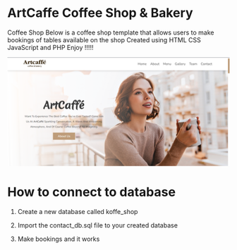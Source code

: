 # ArtCaffe Coffee Shop & Bakery


Coffee Shop Below is a coffee shop template that allows users to make bookings of tables available on the shop   Created using HTML CSS JavaScript and PHP Enjoy !!!!!

![alt text](https://github.com/brianondemand/coffee-shop/blob/main/artcaffe/images/Main.png)


# How to connect to database

1. Create a new database called koffe_shop

2. Import the contact_db.sql file to your created database 

3. Make bookings and it works
